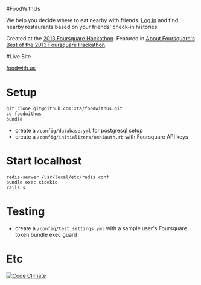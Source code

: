 #FoodWithUs

We help you decide where to eat nearby with friends. [Log in](http://foodwith.us/) and find nearby restaurants based on your friends' check-in histories.

Created at the [2013 Foursquare Hackathon](https://www.hackerleague.org/hackathons/foursquare-hackathon-2013). Featured in [About Foursquare's Best of the 2013 Foursquare Hackathon](http://aboutfoursquare.com/best-of-the-2013-foursquare-hackathon/).

#Live Site

[foodwith.us](http://foodwith.us/)

# Setup
    git clone git@github.com:xta/foodwithus.git
    cd foodwithus
    bundle
* create a `/config/database.yml` for postgresql setup
* create a `/config/initializers/omniauth.rb` with Foursquare API keys

# Start localhost
    redis-server /usr/local/etc/redis.conf
    bundle exec sidekiq
    rails s

# Testing
* create a `/config/test_settings.yml` with a sample user's Foursquare token
    bundle exec guard

# Etc

[![Code Climate](https://codeclimate.com/badge.png)](https://codeclimate.com/github/xta/foodwithus) 